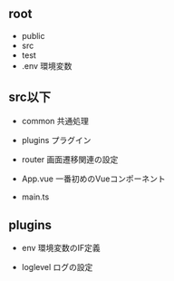 ## root
* public
* src
* test
* .env
環境変数

## src以下
* common
共通処理

* plugins
プラグイン

* router
画面遷移関連の設定

* App.vue
一番初めのVueコンポーネント

* main.ts

## plugins
* env
環境変数のIF定義

* loglevel
ログの設定